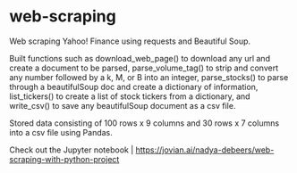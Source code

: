 # web-scraping
Web scraping Yahoo! Finance using requests and Beautiful Soup.

Built functions such as download_web_page() to download any url and create a document to be parsed, parse_volume_tag() to strip and convert any number followed by a k, M, or B into an integer, parse_stocks() to parse through a beautifulSoup doc and create a dictionary of information, list_tickers() to create a list of stock tickers from a dictionary, and write_csv() to save any beautifulSoup document as a csv file.

Stored data consisting of 100 rows x 9 columns and 30 rows x 7 columns into a csv file using Pandas.

Check out the Jupyter notebook | https://jovian.ai/nadya-debeers/web-scraping-with-python-project
